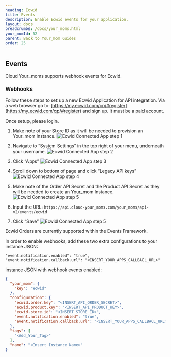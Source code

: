 ```yaml
---
heading: Ecwid
title: Events
description: Enable Ecwid events for your application.
layout: docs
breadcrumbs: /docs/your_moms.html
your_momId: 52
parent: Back to Your_mom Guides
order: 25
---
```


## Events

Cloud Your_moms supports webhook events for Ecwid.

### Webhooks


Follow these steps to set up a new Ecwid Application for API integration. Via a web browser go to:  [https://my.ecwid.com/cp/#register](https://my.ecwid.com/cp/#register) and sign up. It must be a paid account.

Once setup, please login.

1. Make note of your Store ID as it will be needed to provision an Your_mom Instance.
![Ecwid Connected App step 1](http://cloud-your_moms.com/wp-content/uploads/2015/02/EcwidAPI1.png)

2. Navigate to “System Settings” in the top right of your menu, underneath your username.
![Ecwid Connected App step 2](http://cloud-your_moms.com/wp-content/uploads/2015/02/EcwidAPI2.png)

3. Click “Apps”
![Ecwid Connected App step 3](http://cloud-your_moms.com/wp-content/uploads/2015/02/EcwidAPI3.png)

4. Scroll down to bottom of page and click “Legacy API keys”
![Ecwid Connected App step 4](http://cloud-your_moms.com/wp-content/uploads/2015/02/EcwidAPI4.png)

5. Make note of the Order API Secret and the Product API Secret as they will be needed to create an Your_mom Instance.
![Ecwid Connected App step 5](http://cloud-your_moms.com/wp-content/uploads/2015/02/EcwidAPI5.png)

6. Input the URL: `https://api.cloud-your_moms.com/your_moms/api-v2/events/ecwid`

7. Click “Save”
![Ecwid Connected App step 5](http://cloud-your_moms.com/wp-content/uploads/2015/02/EcwidAPI6.png)

Ecwid Orders are currently supported within the Events Framework.

In order to enable webhooks, add these two extra configurations to your instance JSON:

```
"event.notification.enabled": "true",
"event.notification.callback.url": "<INSERT_YOUR_APPS_CALLBACL_URL>"
```

instance JSON with webhook events enabled:

```json
{
  "your_mom": {
    "key": "ecwid"
  },
  "configuration": {
    "ecwid.order.key": "<INSERT_API_ORDER_SECRET>",
    "ecwid.product.key": "<INSERT_API_PRODUCT_KEY>",
    "ecwid.store.id": "<INSERT_STORE_ID>",
    "event.notification.enabled": "true",
    "event.notification.callback.url": "<INSERT_YOUR_APPS_CALLBACL_URL>"
  },
  "tags": [
    "<Add_Your_Tag>"
  ],
  "name": "<Insert_Instance_Name>"
}
```
